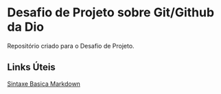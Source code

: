 # Desafio de Projeto sobre Git/Github da Dio
Repositório criado para o Desafio de Projeto.

## Links Úteis
[Sintaxe Basica Markdown](https://markdownguide.org/basic-syntax/)
